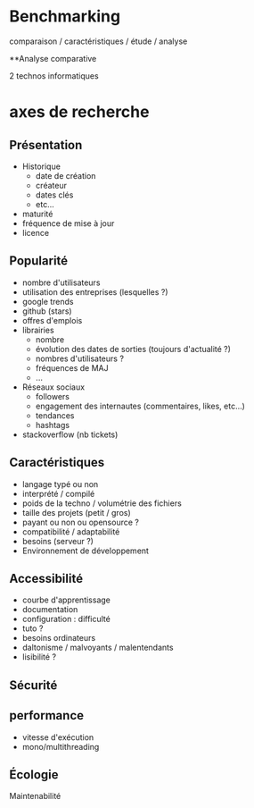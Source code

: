 # Benchmarking

comparaison / caractéristiques / étude / analyse

**Analyse comparative

2 technos informatiques

# axes de recherche

## Présentation
- Historique
  - date de création
  - créateur
  - dates clés
  - etc...
- maturité
- fréquence de mise à jour
- licence

## Popularité
- nombre d'utilisateurs
- utilisation des entreprises (lesquelles ?)
- google trends
- github (stars)
- offres d'emplois
- librairies
  - nombre
  - évolution des dates de sorties (toujours d'actualité ?)
  - nombres d'utilisateurs ?
  - fréquences de MAJ
  - ...
- Réseaux sociaux
  - followers
  - engagement des internautes (commentaires, likes, etc...)
  - tendances
  - hashtags
- stackoverflow (nb tickets)

## Caractéristiques
- langage typé ou non
- interprété / compilé
- poids de la techno / volumétrie des fichiers
- taille des projets (petit / gros)
- payant ou non ou opensource ?
- compatibilité / adaptabilité
- besoins (serveur ?)
- Environnement de développement

## Accessibilité
- courbe d'apprentissage
- documentation
- configuration : difficulté
- tuto ?
- besoins ordinateurs
- daltonisme / malvoyants / malentendants
- lisibilité ?

## Sécurité

## performance
- vitesse d'exécution
- mono/multithreading

## Écologie

Maintenabilité



